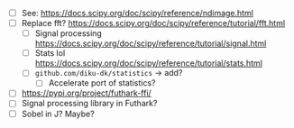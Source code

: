 - [ ] See: https://docs.scipy.org/doc/scipy/reference/ndimage.html
- [ ] Replace fft? https://docs.scipy.org/doc/scipy/reference/tutorial/fft.html
  - [ ] Signal processing https://docs.scipy.org/doc/scipy/reference/tutorial/signal.html
  - [ ] Stats lol https://docs.scipy.org/doc/scipy/reference/tutorial/stats.html
  - [ ] `github.com/diku-dk/statistics` -> add?
    - [ ] Accelerate port of statistics?
- [ ] https://pypi.org/project/futhark-ffi/
- [ ] Signal processing library in Futhark?
- [ ] Sobel in J? Maybe?
